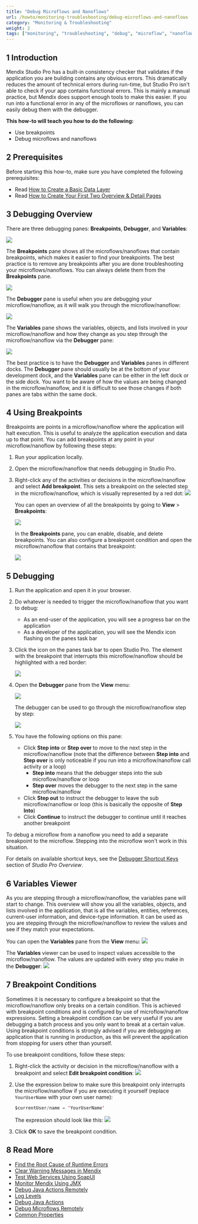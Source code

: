 ```yaml
---
title: "Debug Microflows and Nanoflows"
url: /howto/monitoring-troubleshooting/debug-microflows-and-nanoflows
category: "Monitoring & Troubleshooting"
weight: 2
tags: ["monitoring", "troubleshooting", "debug", "microflow", "nanoflow"]
---
```


## 1 Introduction

Mendix Studio Pro has a built-in consistency checker that validates if the application you are building contains any obvious errors. This dramatically reduces the amount of technical errors during run-time, but Studio Pro isn't able to check if your app contains functional errors. This is mainly a manual practice, but Mendix does support enough tools to make this easier. If you run into a functional error in any of the microflows or nanoflows, you can easily debug them with the debugger.

**This how-to will teach you how to do the following:**

* Use breakpoints
* Debug microflows and nanoflows

## 2 Prerequisites

Before starting this how-to, make sure you have completed the following prerequisites:

* Read [How to Create a Basic Data Layer](/howto/data-models/create-a-basic-data-layer)
* Read [How to Create Your First Two Overview & Detail Pages](/howto/front-end/create-your-first-two-overview-and-detail-pages)

## 3 Debugging Overview

There are three debugging panes: **Breakpoints**, **Debugger**, and **Variables**:

![](/attachments/howto/monitoring-troubleshooting/debug-microflows-and-nanoflows/18580004.png)

The **Breakpoints** pane shows all the microflows/nanoflows that contain breakpoints, which makes it easier to find your breakpoints. The best practice is to remove any breakpoints after you are done troubleshooting your microflows/nanoflows. You can always delete them from the **Breakpoints** pane.

![](/attachments/howto/monitoring-troubleshooting/debug-microflows-and-nanoflows/18580017.png)

The **Debugger** pane is useful when you are debugging your microflow/nanoflow, as it will walk you through the microflow/nanoflow:

![](/attachments/howto/monitoring-troubleshooting/debug-microflows-and-nanoflows/18580008.png)

The **Variables** pane shows the variables, objects, and lists involved in your microflow/nanoflow and how they change as you step through the microflow/nanoflow via the **Debugger** pane:

![](/attachments/howto/monitoring-troubleshooting/debug-microflows-and-nanoflows/18580005.png)

The best practice is to have the **Debugger** and **Variables** panes in different docks. The **Debugger** pane should usually be at the bottom of your development dock, and the **Variables** pane can be either in the left dock or the side dock. You want to be aware of how the values are being changed in the microflow/nanoflow, and it is difficult to see those changes if both panes are tabs within the same dock.

## 4 Using Breakpoints

Breakpoints are points in a microflow/nanoflow where the application will halt execution. This is useful to analyze the application execution and data up to that point. You can add breakpoints at any point in your microflow/nanoflow by following these steps:

1. Run your application locally.
2. Open the microflow/nanoflow that needs debugging in Studio Pro.
3. Right-click any of the activities or decisions in the microflow/nanoflow and select **Add breakpoint**. This sets a breakpoint on the selected step in the microflow/nanoflow, which is visually represented by a red dot:
    ![](/attachments/howto/monitoring-troubleshooting/debug-microflows-and-nanoflows/18580020.png)

    You can open an overview of all the breakpoints by going to **View** > **Breakpoints**:
    
    ![](/attachments/howto/monitoring-troubleshooting/debug-microflows-and-nanoflows/breakpoints.png)

    In the **Breakpoints** pane, you can enable, disable, and delete breakpoints. You can also configure a breakpoint condition and open the microflow/nanoflow that contains that breakpoint:
    
    ![](/attachments/howto/monitoring-troubleshooting/debug-microflows-and-nanoflows/18580017.png)

## 5 Debugging

1. Run the application and open it in your browser.
2. Do whatever is needed to trigger the microflow/nanoflow that you want to debug:
    * As an end-user of the application, you will see a progress bar on the application
    * As a developer of the application, you will see the Mendix icon flashing on the panes task bar
3. Click the icon on the panes task bar to open Studio Pro. The element with the breakpoint that interrupts this microflow/nanoflow should be highlighted with a red border:

    ![](/attachments/howto/monitoring-troubleshooting/debug-microflows-and-nanoflows/18580010.png)

4.  Open the **Debugger** pane from the **View** menu:

    ![](/attachments/howto/monitoring-troubleshooting/debug-microflows-and-nanoflows/18580009.png)

    The debugger can be used to go through the microflow/nanoflow step by step:

    ![](/attachments/howto/monitoring-troubleshooting/debug-microflows-and-nanoflows/18580008.png)
    
5. You have the following options on this pane:
    * Click **Step into** or **Step over** to move to the next step in the microflow/nanoflow (note that the difference between **Step into** and **Step over** is only noticeable if you run into a microflow/nanoflow call activity or a loop)
        * **Step into** means that the debugger steps into the sub microflow/nanoflow or loop
        * **Step over** moves the debugger to the next step in the same microflow/nanoflow
    * Click **Step out** to instruct the debugger to leave the sub microflow/nanoflow or loop (this is basically the opposite of **Step Into**)
    * Click **Continue** to instruct the debugger to continue until it reaches another breakpoint

To debug a microflow from a nanoflow you need to add a separate breakpoint to the microflow. Stepping into the microflow won't work in this situation.
    
For details on available shortcut keys, see the [Debugger Shortcut Keys](/refguide/studio-pro-overview#debugger-shortcuts) section of *Studio Pro Overview*.

## 6 Variables Viewer

As you are stepping through a microflow/nanoflow, the variables pane will start to change. This overview will show you all the variables, objects, and lists involved in the application, that is all the variables, entities, references, current-user information, and device-type information. It can be used as you are stepping through the microflow/nanoflow to review the values and see if they match your expectations.

You can open the **Variables** pane from the **View** menu:
![](/attachments/howto/monitoring-troubleshooting/debug-microflows-and-nanoflows/18580006.png)

The **Variables** viewer can be used to inspect values accessible to the microflow/nanoflow. The values are updated with every step you make in the **Debugger**:
![](/attachments/howto/monitoring-troubleshooting/debug-microflows-and-nanoflows/18580005.png)

## 7 Breakpoint Conditions

Sometimes it is necessary to configure a breakpoint so that the microflow/nanoflow only breaks on a certain condition. This is achieved with breakpoint conditions and is configured by use of microflow/nanoflow expressions. Setting a breakpoint condition can be very useful if you are debugging a batch process and you only want to break at a certain value. Using breakpoint conditions is strongly advised if you are debugging an application that is running in production, as this will prevent the application from stopping for users other than yourself.

To use breakpoint conditions, follow these steps:

1. Right-click the activity or decision in the microflow/nanoflow with a breakpoint and select **Edit breakpoint condition**:
    ![](/attachments/howto/monitoring-troubleshooting/debug-microflows-and-nanoflows/18580018.png)
2.  Use the expression below to make sure this breakpoint only interrupts the microflow/nanoflow if you are executing it yourself (replace `YourUserName` with your own user name):

    ```java
    $currentUser/name = 'YourUserName'
    ```

    The expression should look like this:
    ![](/attachments/howto/monitoring-troubleshooting/debug-microflows-and-nanoflows/18580012.png)

3. Click **OK** to save the breakpoint condition.

## 8 Read More

* [Find the Root Cause of Runtime Errors](finding-the-root-cause-of-runtime-errors)
* [Clear Warning Messages in Mendix](clear-warning-messages)
* [Test Web Services Using SoapUI](/howto/testing/testing-web-services-using-soapui)
* [Monitor Mendix Using JMX](monitoring-mendix-using-jmx)
* [Debug Java Actions Remotely](debug-java-actions-remotely)
* [Log Levels](log-levels)
* [Debug Java Actions](debug-java-actions)
* [Debug Microflows Remotely](debug-microflows-remotely)
* [Common Properties](/refguide/microflow-element-common-properties)
